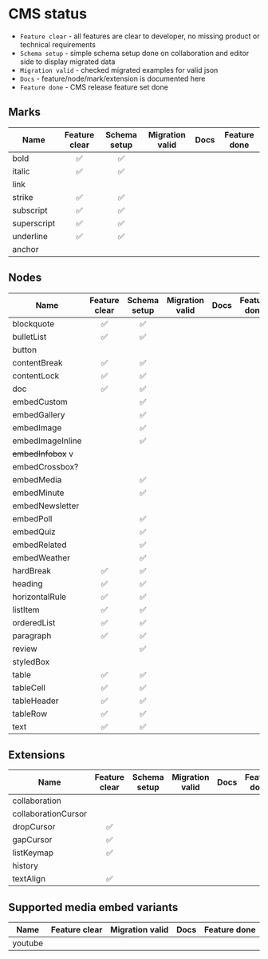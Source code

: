# CMS status

- `Feature clear` - all features are clear to developer, no missing product or technical requirements
- `Schema setup` - simple schema setup done on collaboration and editor side to display migrated data
- `Migration valid` - checked migrated examples for valid json
- `Docs` - feature/node/mark/extension is documented here
- `Feature done` - CMS release feature set done

## Marks
| Name        | Feature clear | Schema setup | Migration valid | Docs | Feature done |
|-------------|:-------------:|:------------:|:---------------:|------|:------------:|
| bold        |       ✅       |      ✅       |                 |      |              |
| italic      |       ✅       |      ✅       |                 |      |              |
| link        |               |              |                 |      |              |
| strike      |       ✅       |      ✅       |                 |      |              |
| subscript   |       ✅       |      ✅       |                 |      |              |
| superscript |       ✅       |      ✅       |                 |      |              |
| underline   |       ✅       |      ✅       |                 |      |              |
| anchor      |               |              |                 |      |              |

## Nodes
| Name               | Feature clear | Schema setup | Migration valid | Docs | Feature done |
|--------------------|:-------------:|:------------:|:---------------:|------|:------------:|
| blockquote         |       ✅       |      ✅       |                 |      |              |
| bulletList         |       ✅       |      ✅       |                 |      |              |
| button             |               |              |                 |      |              |
| contentBreak       |       ✅       |      ✅       |                 |      |              |
| contentLock        |       ✅       |      ✅       |                 |      |              |
| doc                |       ✅       |      ✅       |                 |      |              |
| embedCustom        |               |      ✅       |                 |      |              |
| embedGallery       |               |      ✅       |                 |      |              |
| embedImage         |               |      ✅       |                 |      |              |
| embedImageInline   |               |      ✅       |                 |      |              |
| ~~embedInfobox~~ v |               |              |                 |      |              |
| embedCrossbox?     |               |              |                 |      |              |
| embedMedia         |               |      ✅       |                 |      |              |
| embedMinute        |               |      ✅       |                 |      |              |
| embedNewsletter    |               |              |                 |      |              |
| embedPoll          |               |      ✅       |                 |      |              |
| embedQuiz          |               |      ✅       |                 |      |              |
| embedRelated       |               |      ✅       |                 |      |              |
| embedWeather       |               |      ✅       |                 |      |              |
| hardBreak          |       ✅       |      ✅       |                 |      |              |
| heading            |       ✅       |      ✅       |                 |      |              |
| horizontalRule     |       ✅       |      ✅       |                 |      |              |
| listItem           |       ✅       |      ✅       |                 |      |              |
| orderedList        |       ✅       |      ✅       |                 |      |              |
| paragraph          |       ✅       |      ✅       |                 |      |              |
| review             |               |      ✅       |                 |      |              |
| styledBox          |               |              |                 |      |              |
| table              |       ✅       |      ✅       |                 |      |              |
| tableCell          |       ✅       |      ✅       |                 |      |              |
| tableHeader        |       ✅       |      ✅       |                 |      |              |
| tableRow           |       ✅       |      ✅       |                 |      |              |
| text               |       ✅       |      ✅       |                 |      |              |

## Extensions
| Name                | Feature clear | Schema setup | Migration valid | Docs | Feature done |
|---------------------|:-------------:|:------------:|:---------------:|------|:------------:|
| collaboration       |               |              |                 |      |              |
| collaborationCursor |               |              |                 |      |              |
| dropCursor          |       ✅       |              |                 |      |              |
| gapCursor           |       ✅       |              |                 |      |              |
| listKeymap          |       ✅       |              |                 |      |              |
| history             |               |              |                 |      |              |
| textAlign           |       ✅       |              |                 |      |              |

## Supported media embed variants
| Name              | Feature clear | Migration valid | Docs | Feature done |
|-------------------|:-------------:|:---------------:|------|:------------:|
| youtube           |               |                 |      |              |
